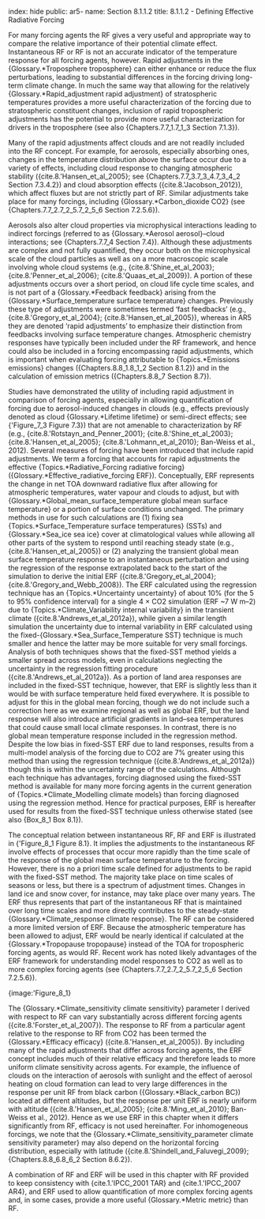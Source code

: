 index: hide
public: ar5-
name: Section 8.1.1.2
title: 8.1.1.2 - Defining Effective Radiative Forcing

For many forcing agents the RF gives a very useful and appropriate way to compare the relative importance of their potential climate effect. Instantaneous RF or RF is not an accurate indicator of the temperature response for all forcing agents, however. Rapid adjustments in the {Glossary.*Troposphere troposphere} can either enhance or reduce the flux perturbations, leading to substantial differences in the forcing driving long-term climate change. In much the same way that allowing for the relatively {Glossary.*Rapid_adjustment rapid adjustment} of stratospheric temperatures provides a more useful characterization of the forcing due to stratospheric constituent changes, inclusion of rapid tropospheric adjustments has the potential to provide more useful characterization for drivers in the troposphere (see also {Chapters.7.7_1.7_1_3 Section 7.1.3}).

Many of the rapid adjustments affect clouds and are not readily included into the RF concept. For example, for aerosols, especially absorbing ones, changes in the temperature distribution above the surface occur due to a variety of effects, including cloud response to changing atmospheric stability ({cite.8.'Hansen_et_al_2005}; see {Chapters.7.7_3.7_3_4.7_3_4_2 Section 7.3.4.2}) and cloud absorption effects ({cite.8.'Jacobson_2012}), which affect fluxes but are not strictly part of RF. Similar adjustments take place for many forcings, including {Glossary.*Carbon_dioxide CO2} (see {Chapters.7.7_2.7_2_5.7_2_5_6 Section 7.2.5.6}).

Aerosols also alter cloud properties via microphysical interactions leading to indirect forcings (referred to as {Glossary.*Aerosol aerosol}–cloud interactions; see {Chapters.7.7_4 Section 7.4}). Although these adjustments are complex and not fully quantified, they occur both on the microphysical scale of the cloud particles as well as on a more macroscopic scale involving whole cloud systems (e.g., {cite.8.'Shine_et_al_2003}; {cite.8.'Penner_et_al_2006}; {cite.8.'Quaas_et_al_2009}). A portion of these adjustments occurs over a short period, on cloud life cycle time scales, and is not part of a {Glossary.*Feedback feedback} arising from the {Glossary.*Surface_temperature surface temperature} changes. Previously these type of adjustments were sometimes termed ‘fast feedbacks’ (e.g., {cite.8.'Gregory_et_al_2004}; {cite.8.'Hansen_et_al_2005}), whereas in AR5 they are denoted ‘rapid adjustments’ to emphasize their distinction from feedbacks involving surface temperature changes. Atmospheric chemistry responses have typically been included under the RF framework, and hence could also be included in a forcing encompassing rapid adjustments, which is important when evaluating forcing attributable to {Topics.*Emissions emissions} changes ({Chapters.8.8_1.8_1_2 Section 8.1.2}) and in the calculation of emission metrics ({Chapters.8.8_7 Section 8.7}).

Studies have demonstrated the utility of including rapid adjustment in comparison of forcing agents, especially in allowing quantification of forcing due to aerosol-induced changes in clouds (e.g., effects previously denoted as cloud {Glossary.*Lifetime lifetime} or semi-direct effects; see {'Figure_7_3 Figure 7.3}) that are not amenable to characterization by RF (e.g., {cite.8.'Rotstayn_and_Penner_2001}; {cite.8.'Shine_et_al_2003}; {cite.8.'Hansen_et_al_2005}; {cite.8.'Lohmann_et_al_2010}; Ban-Weiss et al., 2012). Several measures of forcing have been introduced that include rapid adjustments. We term a forcing that accounts for rapid adjustments the effective {Topics.*Radiative_Forcing radiative forcing} ({Glossary.*Effective_radiative_forcing ERF}). Conceptually, ERF represents the change in net TOA downward radiative flux after allowing for atmospheric temperatures, water vapour and clouds to adjust, but with {Glossary.*Global_mean_surface_temperature global mean surface temperature} or a portion of surface conditions unchanged. The primary methods in use for such calculations are (1) fixing sea {Topics.*Surface_Temperature surface temperatures} (SSTs) and {Glossary.*Sea_ice sea ice} cover at climatological values while allowing all other parts of the system to respond until reaching steady state (e.g., {cite.8.'Hansen_et_al_2005}) or (2) analyzing the transient global mean surface temperature response to an instantaneous perturbation and using the regression of the response extrapolated back to the start of the simulation to derive the initial ERF ({cite.8.'Gregory_et_al_2004}; {cite.8.'Gregory_and_Webb_2008}). The ERF calculated using the regression technique has an {Topics.*Uncertainty uncertainty} of about 10% (for the 5 to 95% confidence interval) for a single 4 × CO2 simulation (ERF ~7 W m–2) due to {Topics.*Climate_Variability internal variability} in the transient climate ({cite.8.'Andrews_et_al_2012a}), while given a similar length simulation the uncertainty due to internal variability in ERF calculated using the fixed-{Glossary.*Sea_Surface_Temperature SST} technique is much smaller and hence the latter may be more suitable for very small forcings. Analysis of both techniques shows that the fixed-SST method yields a smaller spread across models, even in calculations neglecting the uncertainty in the regression fitting procedure ({cite.8.'Andrews_et_al_2012a}). As a portion of land area responses are included in the fixed-SST technique, however, that ERF is slightly less than it would be with surface temperature held fixed everywhere. It is possible to adjust for this in the global mean forcing, though we do not include such a correction here as we examine regional as well as global ERF, but the land response will also introduce artificial gradients in land–sea temperatures that could cause small local climate responses. In contrast, there is no global mean temperature response included in the regression method. Despite the low bias in fixed-SST ERF due to land responses, results from a multi-model analysis of the forcing due to CO2 are 7% greater using this method than using the regression technique ({cite.8.'Andrews_et_al_2012a}) though this is within the uncertainty range of the calculations. Although each technique has advantages, forcing diagnosed using the fixed-SST method is available for many more forcing agents in the current generation of {Topics.*Climate_Modelling climate models} than forcing diagnosed using the regression method. Hence for practical purposes, ERF is hereafter used for results from the fixed-SST technique unless otherwise stated (see also {Box_8_1 Box 8.1}).

The conceptual relation between instantaneous RF, RF and ERF is illustrated in {'Figure_8_1 Figure 8.1}. It implies the adjustments to the instantaneous RF involve effects of processes that occur more rapidly than the time scale of the response of the global mean surface temperature to the forcing. However, there is no a priori time scale defined for adjustments to be rapid with the fixed-SST method. The majority take place on time scales of seasons or less, but there is a spectrum of adjustment times. Changes in land ice and snow cover, for instance, may take place over many years. The ERF thus represents that part of the instantaneous RF that is maintained over long time scales and more directly contributes to the steady-state {Glossary.*Climate_response climate response}. The RF can be considered a more limited version of ERF. Because the atmospheric temperature has been allowed to adjust, ERF would be nearly identical if calculated at the {Glossary.*Tropopause tropopause} instead of the TOA for tropospheric forcing agents, as would RF. Recent work has noted likely advantages of the ERF framework for understanding model responses to CO2 as well as to more complex forcing agents (see {Chapters.7.7_2.7_2_5.7_2_5_6 Section 7.2.5.6}).

{image:'Figure_8_1}

The {Glossary.*Climate_sensitivity climate sensitivity} parameter l derived with respect to RF can vary substantially across different forcing agents ({cite.8.'Forster_et_al_2007}). The response to RF from a particular agent relative to the response to RF from CO2 has been termed the {Glossary.*Efficacy efficacy} ({cite.8.'Hansen_et_al_2005}). By including many of the rapid adjustments that differ across forcing agents, the ERF concept includes much of their relative efficacy and therefore leads to more uniform climate sensitivity across agents. For example, the influence of clouds on the interaction of aerosols with sunlight and the effect of aerosol heating on cloud formation can lead to very large differences in the response per unit RF from black carbon ({Glossary.*Black_carbon BC}) located at different altitudes, but the response per unit ERF is nearly uniform with altitude ({cite.8.'Hansen_et_al_2005}; {cite.8.'Ming_et_al_2010}; Ban-Weiss et al., 2012). Hence as we use ERF in this chapter when it differs significantly from RF, efficacy is not used hereinafter. For inhomogeneous forcings, we note that the {Glossary.*Climate_sensitivity_parameter climate sensitivity parameter} may also depend on the horizontal forcing distribution, especially with latitude ({cite.8.'Shindell_and_Faluvegi_2009}; {Chapters.8.8_6.8_6_2 Section 8.6.2}).

A combination of RF and ERF will be used in this chapter with RF provided to keep consistency with {cite.1.'IPCC_2001 TAR} and {cite.1.'IPCC_2007 AR4}, and ERF used to allow quantification of more complex forcing agents and, in some cases, provide a more useful {Glossary.*Metric metric} than RF.
